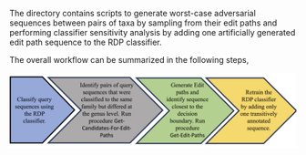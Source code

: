 The directory contains scripts to generate worst-case adversarial sequences between pairs of taxa by sampling from their edit paths and performing classifier sensitivity analysis by adding one artificially generated edit path sequence to the RDP classifier. 

The overall workflow can be summarized in the following steps, 
<p align="center"><img src="../img/Transitive-Annotation-Methods.png" width=700 /> </p>
